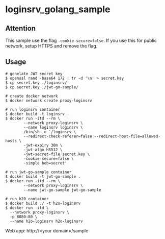 # loginsrv_golang_sample

## Attention
This sample use the flag `-cookie-secure=false`. If you use this for public network, setup HTTPS and remove the flag.

## Usage

```
# genelate JWT secret key
$ openssl rand -base64 172 | tr -d '\n' > secret.key
$ cp secret.key ./loginsrv/
$ cp secret.key ./jwt-go-sample/

# create docker network
$ docker network create proxy-loginsrv

# run loginsrv container
$ docker build -t loginsrv .
$ docker run -itd --rm \
        --network proxy-loginsrv \
        --name loginsrv loginsrv \
        /bin/sh -c '/loginsrv \
        --redirect-check-referer=false --redirect-host-file=allowed-hosts \
        -jwt-expiry 30m \
        -jwt-algo HS512 \
        -jwt-secret-file secret.key \
        -cookie-secure=false \
        -simple bob=secret'

# run jwt-go-sample container
$ docker build -t jwt-go-sample .
$ docker run -itd --rm \
        --network proxy-loginsrv \
        --name jwt-go-sample jwt-go-sample

# run h20 container
$ docker build ./ -t h2o-loginsrv
$ docker run -itd \
  --network proxy-loginsrv \
  -p 8080:80 \
  --name h2o-loginsrv h2o-loginsrv
```

Web app: http://\<your domain\>/sample
